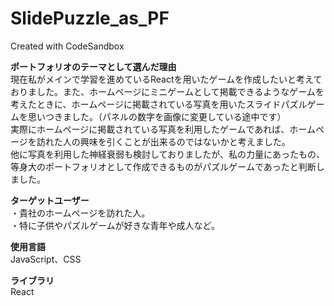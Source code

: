 # SlidePuzzle_as_PF
Created with CodeSandbox

**ポートフォリオのテーマとして選んだ理由**<br>
現在私がメインで学習を進めているReactを用いたゲームを作成したいと考えておりました。また、ホームページにミニゲームとして掲載できるようなゲームを考えたときに、ホームページに掲載されている写真を用いたスライドパズルゲームを思いつきました。（パネルの数字を画像に変更している途中です）<br>
実際にホームページに掲載されている写真を利用したゲームであれば、ホームページを訪れた人の興味を引くことが出来るのではないかと考えました。<br>
他に写真を利用した神経衰弱も検討しておりましたが、私の力量にあったもの、等身大のポートフォリオとして作成できるものがパズルゲームであったと判断しました。

**ターゲットユーザー**<br>
・貴社のホームページを訪れた人。<br>
・特に子供やパズルゲームが好きな青年や成人など。

**使用言語**<br>
JavaScript、CSS

**ライブラリ**<br>
React
